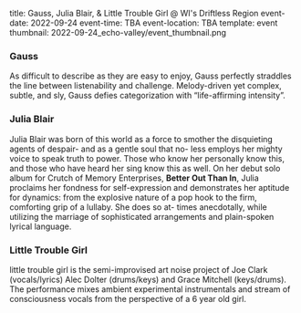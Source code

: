 title: Gauss, Julia Blair, & Little Trouble Girl @ WI's Driftless Region
event-date: 2022-09-24
event-time: TBA
event-location: TBA
template: event
thumbnail: 2022-09-24_echo-valley/event_thumbnail.png

### Gauss

As difficult to describe as they are easy to enjoy, Gauss perfectly straddles the line between listenability and challenge. Melody-driven yet complex, subtle, and sly, Gauss defies categorization with “life-affirming intensity”.

### Julia Blair

Julia Blair was born of this world as a force to smother the disquieting agents of despair- and as a gentle soul that no- less employs her mighty voice to speak truth to power. Those who know her personally know this, and those who have heard her sing know this as well. On her debut solo album for Crutch of Memory Enterprises, **Better Out Than In**, Julia proclaims her fondness for self-expression and demonstrates her aptitude for dynamics: from the explosive nature of a pop hook to the firm, comforting grip of a lullaby. She does so at- times anecdotally, while utilizing the marriage of sophisticated arrangements and plain-spoken lyrical language.

### Little Trouble Girl

little trouble girl is the semi-improvised art noise project of Joe Clark (vocals/lyrics) Alec Dolter (drums/keys) and Grace Mitchell (keys/drums). The performance mixes ambient experimental instrumentals and stream of consciousness vocals from the perspective of a 6 year old girl.